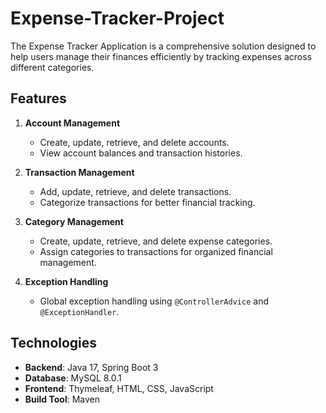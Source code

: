# Expense-Tracker-Project



The Expense Tracker Application is a comprehensive
solution designed to help users manage their finances
efficiently by tracking expenses across different
categories.

## Features

1. **Account Management**
   - Create, update, retrieve, and delete accounts.
   - View account balances and transaction histories.

2. **Transaction Management**
   - Add, update, retrieve, and delete transactions.
   - Categorize transactions for better financial tracking.

3. **Category Management**
   - Create, update, retrieve, and delete expense categories.
   - Assign categories to transactions for organized financial management.

4. **Exception Handling**
   - Global exception handling using `@ControllerAdvice` and `@ExceptionHandler`.


## Technologies

- **Backend**: Java 17, Spring Boot 3
- **Database**: MySQL 8.0.1
- **Frontend**: Thymeleaf, HTML, CSS, JavaScript
- **Build Tool**: Maven
